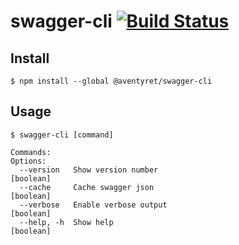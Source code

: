 
# swagger-cli [![Build Status](https://travis-ci.org/ivarbergman/swagger-cli.svg?branch=master)](https://travis-ci.org/ivarbergman/swagger-cli)


## Install

```
$ npm install --global @aventyret/swagger-cli
```


## Usage

```
$ swagger-cli [command]

Commands:
Options:
  --version   Show version number                                      [boolean]
  --cache     Cache swagger json                                       [boolean]
  --verbose   Enable verbose output                                    [boolean]
  --help, -h  Show help                                                [boolean]

```
